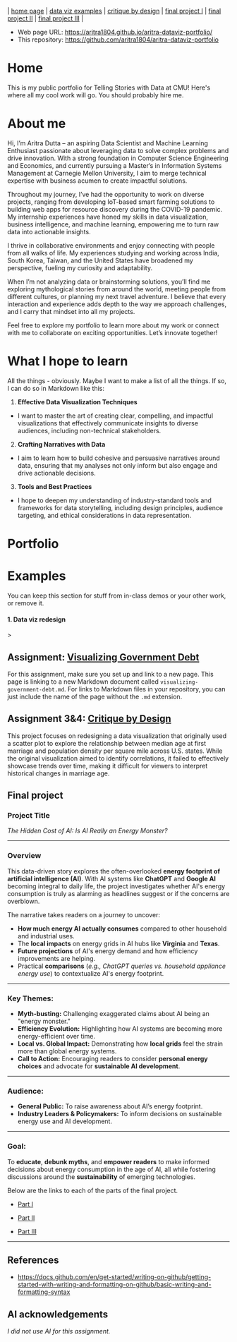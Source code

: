 | [home page](https://aritra1804.github.io/aritra-dataviz-portfolio/) | [data viz examples](dataviz-examples) | [critique by design](critique-by-design) | [final project I](final-project-part-one) | [final project II](final-project-part-two) | [final project III](final-project-part-three) |

- Web page URL: https://aritra1804.github.io/aritra-dataviz-portfolio/
- This repository: https://github.com/aritra1804/aritra-dataviz-portfolio

# Home
This is my public portfolio for Telling Stories with Data at CMU!  Here's where all my cool work will go.  You should probably hire me. 

# About me
Hi, I’m Aritra Dutta – an aspiring Data Scientist and Machine Learning Enthusiast passionate about leveraging data to solve complex problems and drive innovation. With a strong foundation in Computer Science Engineering and Economics, and currently pursuing a Master’s in Information Systems Management at Carnegie Mellon University, I aim to merge technical expertise with business acumen to create impactful solutions.

Throughout my journey, I’ve had the opportunity to work on diverse projects, ranging from developing IoT-based smart farming solutions to building web apps for resource discovery during the COVID-19 pandemic. My internship experiences have honed my skills in data visualization, business intelligence, and machine learning, empowering me to turn raw data into actionable insights.

I thrive in collaborative environments and enjoy connecting with people from all walks of life. My experiences studying and working across India, South Korea, Taiwan, and the United States have broadened my perspective, fueling my curiosity and adaptability.

When I’m not analyzing data or brainstorming solutions, you’ll find me exploring mythological stories from around the world, meeting people from different cultures, or planning my next travel adventure. I believe that every interaction and experience adds depth to the way we approach challenges, and I carry that mindset into all my projects.

Feel free to explore my portfolio to learn more about my work or connect with me to collaborate on exciting opportunities. Let’s innovate together!

# What I hope to learn
All the things - obviously. Maybe I want to make a list of all the things.  If so, I can do so in Markdown like this: 

1. **Effective Data Visualization Techniques**
- I want to master the art of creating clear, compelling, and impactful visualizations that effectively communicate insights to diverse audiences, including non-technical stakeholders.

2. **Crafting Narratives with Data**
- I aim to learn how to build cohesive and persuasive narratives around data, ensuring that my analyses not only inform but also engage and drive actionable decisions.

3. **Tools and Best Practices**
- I hope to deepen my understanding of industry-standard tools and frameworks for data storytelling, including design principles, audience targeting, and ethical considerations in data representation.


# Portfolio

# Examples
You can keep this section for stuff from in-class demos or your other work, or remove it. 
#### 1. Data viz redesign
<div style="min-height:660px" id="datawrapper-vis-M9WpL"><img src="https://datawrapper.dwcdn.net/M9WpL/full.png" alt="" />>


## Assignment: [Visualizing Government Debt](visualizing-government-debt)
For this assignment, make sure you set up and link to a new page.  This page is linking to a new Markdown document called `visualizing-government-debt.md`.  For links to Markdown files in your repository, you can just include the name of the page without the `.md` extension. 

## Assignment 3&4: [Critique by Design](critique-by-design)
This project focuses on redesigning a data visualization that originally used a scatter plot to explore the relationship between median age at first marriage and population density per square mile across U.S. states. While the original visualization aimed to identify correlations, it failed to effectively showcase trends over time, making it difficult for viewers to interpret historical changes in marriage age.

## Final project

### **Project Title**  
*The Hidden Cost of AI: Is AI Really an Energy Monster?*

---

### **Overview**  
This data-driven story explores the often-overlooked **energy footprint of artificial intelligence (AI)**. With AI systems like **ChatGPT** and **Google AI** becoming integral to daily life, the project investigates whether AI's energy consumption is truly as alarming as headlines suggest or if the concerns are overblown.

The narrative takes readers on a journey to uncover:  
- **How much energy AI actually consumes** compared to other household and industrial uses.  
- The **local impacts** on energy grids in AI hubs like **Virginia** and **Texas**.  
- **Future projections** of AI's energy demand and how efficiency improvements are helping.  
- Practical **comparisons** (*e.g., ChatGPT queries vs. household appliance energy use*) to contextualize AI's energy footprint.

---

### **Key Themes:**  
- **Myth-busting:** Challenging exaggerated claims about AI being an "energy monster."  
- **Efficiency Evolution:** Highlighting how AI systems are becoming more energy-efficient over time.  
- **Local vs. Global Impact:** Demonstrating how **local grids** feel the strain more than global energy systems.  
- **Call to Action:** Encouraging readers to consider **personal energy choices** and advocate for **sustainable AI development**.


---

### **Audience:**  
- **General Public:** To raise awareness about AI’s energy footprint.  
- **Industry Leaders & Policymakers:** To inform decisions on sustainable energy use and AI development.

---

### **Goal:**  
To **educate**, **debunk myths**, and **empower readers** to make informed decisions about energy consumption in the age of AI, all while fostering discussions around the **sustainability** of emerging technologies.  

Below are the links to each of the parts of the final project.


- [Part I](final-project-part-one)

- [Part II](final-project-part-two)

- [Part III](final-project-part-three)

---


## References
- https://docs.github.com/en/get-started/writing-on-github/getting-started-with-writing-and-formatting-on-github/basic-writing-and-formatting-syntax 

## AI acknowledgements
_I did not use AI for this assignment._

